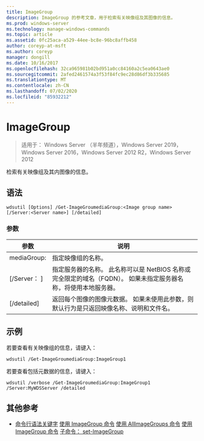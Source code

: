 ```yaml
---
title: ImageGroup
description: ImageGroup 的参考文章，用于检索有关映像组及其图像的信息。
ms.prod: windows-server
ms.technology: manage-windows-commands
ms.topic: article
ms.assetid: 0fc25aca-a529-44ee-bc8e-96bc8affb458
author: coreyp-at-msft
ms.author: coreyp
manager: dongill
ms.date: 10/16/2017
ms.openlocfilehash: 32ca965981b02bd951a0cc84160a2c5ea0643ae0
ms.sourcegitcommit: 2afed2461574a3f53f84fc9ec28d86df3b335685
ms.translationtype: MT
ms.contentlocale: zh-CN
ms.lasthandoff: 07/02/2020
ms.locfileid: "85932212"
---
```

# <a name="get-imagegroup"></a>ImageGroup

> 适用于： Windows Server （半年频道），Windows Server 2019，Windows Server 2016，Windows Server 2012 R2，Windows Server 2012

检索有关映像组及其内图像的信息。

## <a name="syntax"></a>语法
```
wdsutil [Options] /Get-ImageGroumediaGroup:<Image group name> [/Server:<Server name>] [/detailed]
```
### <a name="parameters"></a>参数
|参数|说明|
|-------|--------|
mediaGroup:<Image group name>|指定映像组的名称。|
|[/Server： <Server name> ]|指定服务器的名称。 此名称可以是 NetBIOS 名称或完全限定的域名（FQDN）。 如果未指定服务器名称，将使用本地服务器。|
|[/detailed]|返回每个图像的图像元数据。 如果未使用此参数，则默认行为是只返回映像名称、说明和文件名。|
## <a name="examples"></a>示例
若要查看有关映像组的信息，请键入：
```
wdsutil /Get-ImageGroumediaGroup:ImageGroup1
```
若要查看包括元数据的信息，请键入：
```
wdsutil /verbose /Get-ImageGroumediaGroup:ImageGroup1 /Server:MyWDSServer /detailed
```
## <a name="additional-references"></a>其他参考
- [命令行语法关键字](command-line-syntax-key.md) 
[使用 ImageGroup 命令](using-the-add-imagegroup-command.md) 
[使用 AllImageGroups 命令](using-the-get-allimagegroups-command.md) 
[使用 ImageGroup 命令](using-the-remove-imagegroup-command.md) 
[子命令： set-ImageGroup](subcommand-set-imagegroup.md)

